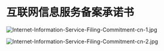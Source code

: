 # **互联网信息服务备案承诺书**

![Internet-Information-Service-Filing-Commitment-cn-1.jpg](../../../../../image/ICP-License-Service/Internet-Information-Service-Filing-Commitment-cn-1.png)

![Internet-Information-Service-Filing-Commitment-cn-2.jpg](../../../../../image/ICP-License-Service/Internet-Information-Service-Filing-Commitment-cn-2.png)


